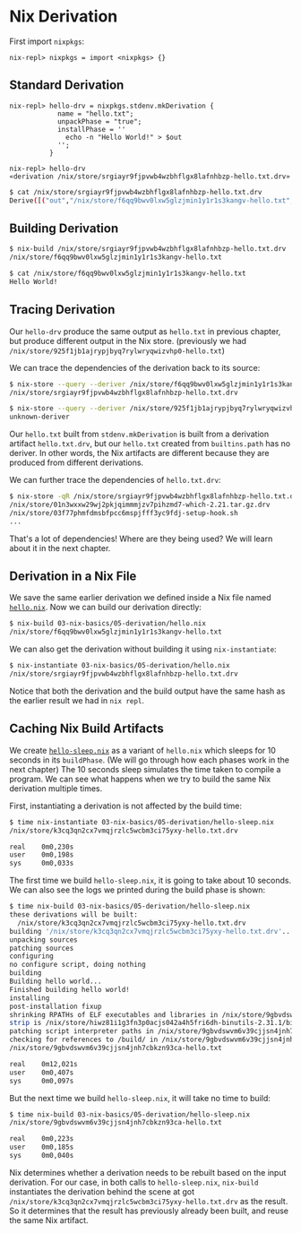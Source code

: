 # Nix Derivation

First import `nixpkgs`:

```
nix-repl> nixpkgs = import <nixpkgs> {}
```

## Standard Derivation

```
nix-repl> hello-drv = nixpkgs.stdenv.mkDerivation {
            name = "hello.txt";
            unpackPhase = "true";
            installPhase = ''
              echo -n "Hello World!" > $out
            '';
          }

nix-repl> hello-drv
«derivation /nix/store/srgiayr9fjpvwb4wzbhflgx8lafnhbzp-hello.txt.drv»
```

```bash
$ cat /nix/store/srgiayr9fjpvwb4wzbhflgx8lafnhbzp-hello.txt.drv
Derive([("out","/nix/store/f6qq9bwv0lxw5glzjmin1y1r1s3kangv-hello.txt","","")],...)
```

## Building Derivation

```bash
$ nix-build /nix/store/srgiayr9fjpvwb4wzbhflgx8lafnhbzp-hello.txt.drv
/nix/store/f6qq9bwv0lxw5glzjmin1y1r1s3kangv-hello.txt

$ cat /nix/store/f6qq9bwv0lxw5glzjmin1y1r1s3kangv-hello.txt
Hello World!
```

## Tracing Derivation

Our `hello-drv` produce the same output as `hello.txt` in previous chapter,
but produce different output in the Nix store. (previously we had
`/nix/store/925f1jb1ajrypjbyq7rylwryqwizvhp0-hello.txt`)

We can trace the dependencies of the derivation back to its source:

```bash
$ nix-store --query --deriver /nix/store/f6qq9bwv0lxw5glzjmin1y1r1s3kangv-hello.txt
/nix/store/srgiayr9fjpvwb4wzbhflgx8lafnhbzp-hello.txt.drv

$ nix-store --query --deriver /nix/store/925f1jb1ajrypjbyq7rylwryqwizvhp0-hello.txt
unknown-deriver
```

Our `hello.txt` built from `stdenv.mkDerivation` is built from a derivation
artifact `hello.txt.drv`, but our `hello.txt` created from `builtins.path`
has no deriver.
In other words, the Nix artifacts are different because they are produced from
different derivations.

We can further trace the dependencies of `hello.txt.drv`:

```bash
$ nix-store -qR /nix/store/srgiayr9fjpvwb4wzbhflgx8lafnhbzp-hello.txt.drv
/nix/store/01n3wxxw29wj2pkjqimmmjzv7pihzmd7-which-2.21.tar.gz.drv
/nix/store/03f77phmfdmsbfpcc6mspjfff3yc9fdj-setup-hook.sh
...
```

That's a lot of dependencies! Where are they being used? We will learn about it
in the next chapter.

## Derivation in a Nix File

We save the same earlier derivation we defined inside a Nix file named
[`hello.nix`](05-derivation/hello.nix). Now we can build our derivation directly:

```bash
$ nix-build 03-nix-basics/05-derivation/hello.nix
/nix/store/f6qq9bwv0lxw5glzjmin1y1r1s3kangv-hello.txt
```

We can also get the derivation without building it using `nix-instantiate`:

```bash
$ nix-instantiate 03-nix-basics/05-derivation/hello.nix
/nix/store/srgiayr9fjpvwb4wzbhflgx8lafnhbzp-hello.txt.drv
```

Notice that both the derivation and the build output have the same hash
as the earlier result we had in `nix repl`.

## Caching Nix Build Artifacts

We create [`hello-sleep.nix`](05-derivation/hello-sleep.nix) as a variant of
`hello.nix` which sleeps for 10 seconds in its `buildPhase`.
(We will go through how each phases work in the next chapter)
The 10 seconds sleep simulates the time taken to compile a program.
We can see what happens when we try to build the same Nix derivation
multiple times.

First, instantiating a derivation is not affected by the build time:

```bash
$ time nix-instantiate 03-nix-basics/05-derivation/hello-sleep.nix
/nix/store/k3cq3qn2cx7vmqjrzlc5wcbm3ci75yxy-hello.txt.drv

real    0m0,230s
user    0m0,198s
sys     0m0,033s
```

The first time we build `hello-sleep.nix`, it is going to take about 10 seconds.
We can also see the logs we printed during the build phase is shown:

```bash
$ time nix-build 03-nix-basics/05-derivation/hello-sleep.nix
these derivations will be built:
  /nix/store/k3cq3qn2cx7vmqjrzlc5wcbm3ci75yxy-hello.txt.drv
building '/nix/store/k3cq3qn2cx7vmqjrzlc5wcbm3ci75yxy-hello.txt.drv'...
unpacking sources
patching sources
configuring
no configure script, doing nothing
building
Building hello world...
Finished building hello world!
installing
post-installation fixup
shrinking RPATHs of ELF executables and libraries in /nix/store/9gbvdswvm6v39cjjsn4jnh7cbkzn93ca-hello.txt
strip is /nix/store/hiwz81i1g3fn3p0acjs042a4h5fri6dh-binutils-2.31.1/bin/strip
patching script interpreter paths in /nix/store/9gbvdswvm6v39cjjsn4jnh7cbkzn93ca-hello.txt
checking for references to /build/ in /nix/store/9gbvdswvm6v39cjjsn4jnh7cbkzn93ca-hello.txt...
/nix/store/9gbvdswvm6v39cjjsn4jnh7cbkzn93ca-hello.txt

real    0m12,021s
user    0m0,407s
sys     0m0,097s
```

But the next time we build `hello-sleep.nix`, it will take no time to build:

```bash
$ time nix-build 03-nix-basics/05-derivation/hello-sleep.nix
/nix/store/9gbvdswvm6v39cjjsn4jnh7cbkzn93ca-hello.txt

real    0m0,223s
user    0m0,185s
sys     0m0,040s
```

Nix determines whether a derivation needs to be rebuilt based on the input
derivation. For our case, in both calls to `hello-sleep.nix`,
`nix-build` instantiates the derivation behind the scene at got
`/nix/store/k3cq3qn2cx7vmqjrzlc5wcbm3ci75yxy-hello.txt.drv`
as the result. So it determines that the result has previously already
been built, and reuse the same Nix artifact.